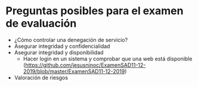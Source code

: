 # Preguntas posibles para el examen de evaluación

- ¿Cómo controlar una denegación de servicio?
- Asegurar integridad y confidencialidad
- Asegurar integridad y disponibilidad
  - Hacer login en un sistema y comprobar que una web está disponible (https://github.com/jesusninoc/ExamenSAD11-12-2019/blob/master/ExamenSAD11-12-2019)
- Valoración de riesgos
